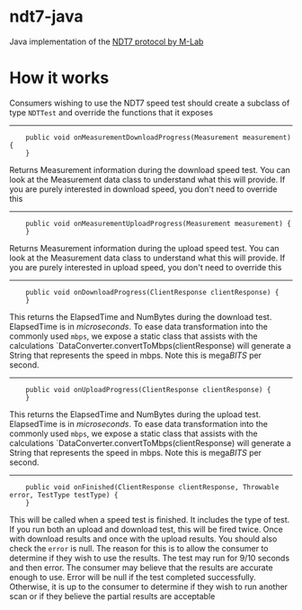 # ndt7-java

Java implementation of the [NDT7 protocol by M-Lab](https://github.com/m-lab/ndt-server/blob/master/spec/ndt7-protocol.md)


# How it works

Consumers wishing to use the NDT7 speed test should create a subclass of type `NDTTest` and override the functions that it exposes

--------------------------------------------------------------------------------------------------------------------------------------------------------

```
    public void onMeasurementDownloadProgress(Measurement measurement) {
    }
```
Returns Measurement information during the download speed test. You can look at the Measurement data class to understand what this will provide. If you are purely interested in download speed, you don't need to override this



--------------------------------------------------------------------------------------------------------------------------------------------------------

```
    public void onMeasurementUploadProgress(Measurement measurement) {
    }
```
Returns Measurement information during the upload speed test. You can look at the Measurement data class to understand what this will provide. If you are purely interested in upload speed, you don't need to override this

   
   
   --------------------------------------------------------------------------------------------------------------------------------------------------------

```
    public void onDownloadProgress(ClientResponse clientResponse) {
    }
```
This returns the ElapsedTime and NumBytes during the download test. ElapsedTime is in *microseconds*. 
To ease data transformation into the commonly used `mbps`, we expose a static class that assists with the calculations
`DataConverter.convertToMbps(clientResponse) will generate a String that represents the speed in mbps. Note this is mega*BITS* per second.



--------------------------------------------------------------------------------------------------------------------------------------------------------

```
    public void onUploadProgress(ClientResponse clientResponse) {
    }
```
This returns the ElapsedTime and NumBytes during the upload test. ElapsedTime is in *microseconds*. 
To ease data transformation into the commonly used `mbps`, we expose a static class that assists with the calculations
`DataConverter.convertToMbps(clientResponse) will generate a String that represents the speed in mbps. Note this is mega*BITS* per second.

--------------------------------------------------------------------------------------------------------------------------------------------------------



```
    public void onFinished(ClientResponse clientResponse, Throwable error, TestType testType) {
    }
```
This will be called when a speed test is finished. It includes the type of test. If you run both an upload and download test, this will be fired twice. Once with download results and once with the upload results.
You should also check the `error` is null. The reason for this is to allow the consumer to determine if they wish to use the results. The test may run for 9/10 seconds and then error. The consumer may believe that the results are accurate enough to use. Error will be null if the test completed successfully. Otherwise, it is up to the consumer to determine if they wish to run another scan or if they believe the partial results are acceptable
  